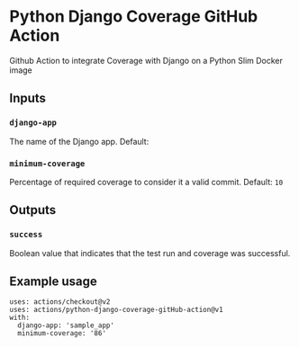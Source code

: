 # Python Django Coverage GitHub Action

Github Action to integrate Coverage with Django on a Python Slim Docker image

## Inputs

### `django-app`

The name of the Django app.
Default:

### `minimum-coverage`

Percentage of required coverage to consider it a valid commit.
Default: `10`

## Outputs

### `success`

Boolean value that indicates that the test run and coverage was successful.

## Example usage

    uses: actions/checkout@v2
    uses: actions/python-django-coverage-gitHub-action@v1
    with:
      django-app: 'sample_app'
      minimum-coverage: '86'
